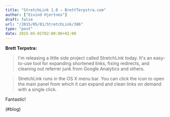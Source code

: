 ```yaml
---
title: "StretchLink 1.0 – BrettTerpstra.com"
author: ["Eivind Hjertnes"]
draft: false
url: "/2015/05/01/StretchLink/386"
type: "post"
date: 2015-05-01T02:00:00+02:00
---
```


**Brett Terpstra:**

> I'm releasing a little side project called StretchLink today. It's an
> easy-to-use tool for expanding shortened links, fixing redirects, and
> cleaning out referrer junk from Google Analytics and others.

<!--quoteend-->

> StretchLink runs in the OS X menu bar. You can click the icon to open
> the main panel from which it can expand and clean links on demand with
> a single click.

Fantastic!

(#blog)
